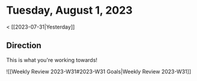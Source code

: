 
# Tuesday, August 1, 2023

< [[2023-07-31|Yesterday]]

## Direction

This is what you're working towards!

![[Weekly Review 2023-W31#2023-W31 Goals|Weekly Review 2023-W31]]